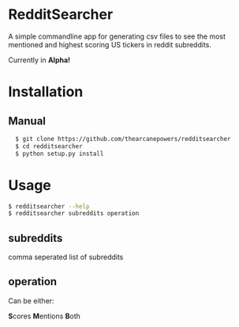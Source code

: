 # RedditSearcher
A simple commandline app for generating csv files to see the most mentioned and highest scoring US tickers in reddit subreddits.

Currently in **Alpha!**

# Installation
## Manual
```bash
  $ git clone https://github.com/thearcanepowers/redditsearcher
  $ cd redditsearcher
  $ python setup.py install
```

# Usage
```bash
$ redditsearcher --help
$ redditsearcher subreddits operation
```
## subreddits
comma seperated list of subreddits

## operation
Can be either:

**S**cores
**M**entions
**B**oth